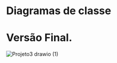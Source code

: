 # Diagramas de classe

# Versão Final.

![Projeto3 drawio (1)](https://user-images.githubusercontent.com/91166507/197822025-9781c573-8442-42ec-8194-0ea24c4b468c.png)
